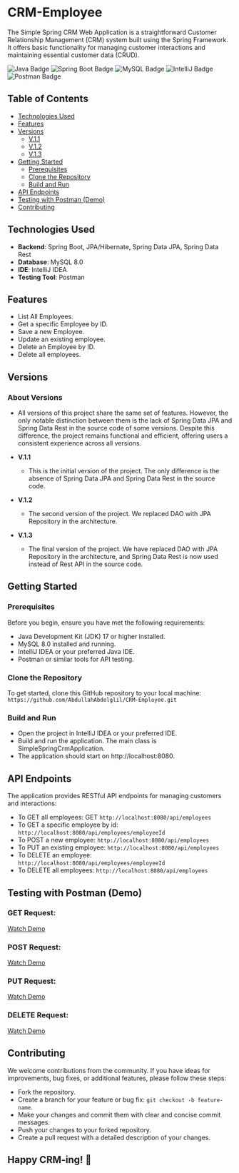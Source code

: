 # CRM-Employee

The Simple Spring CRM Web Application is a straightforward Customer Relationship Management (CRM) system built using the Spring Framework. It offers basic functionality for managing customer interactions and maintaining essential customer data (CRUD).

![Java Badge](https://img.shields.io/badge/Java-17-blue)
![Spring Boot Badge](https://img.shields.io/badge/Spring%20Boot-3.1.3-brightgreen)
![MySQL Badge](https://img.shields.io/badge/MySQL-8.0-orange)
![IntelliJ Badge](https://img.shields.io/badge/IDE-IntelliJ%20IDEA-red)
![Postman Badge](https://img.shields.io/badge/Testing%20Tool-Postman-orange)

## Table of Contents

- [Technologies Used](#technologies-used)
- [Features](#features)
- [Versions](#versions)
  - [V.1.1](#v11)
  - [V.1.2](#v12)
  - [V.1.3](#v13)
- [Getting Started](#getting-started)
  - [Prerequisites](#prerequisites)
  - [Clone the Repository](#clone-the-repository)
  - [Build and Run](#build-and-run)
- [API Endpoints](#api-endpoints)
- [Testing with Postman (Demo)](#testing-with-postman-demo)
- [Contributing](#contributing)


## Technologies Used
- **Backend**: Spring Boot, JPA/Hibernate, Spring Data JPA, Spring Data Rest
- **Database**: MySQL 8.0
- **IDE**: IntelliJ IDEA
- **Testing Tool**: Postman


## Features
- List All Employees.
- Get a specific Employee by ID.
- Save a new Employee.
- Update an existing employee.
- Delete an Employee by ID.
- Delete all employees.


## Versions

### About Versions
- All versions of this project share the same set of features. However, the only notable distinction between them is the lack of Spring Data JPA and Spring Data Rest in the source code of some versions. Despite this difference, the project remains functional and efficient, offering users a consistent experience across all versions.

- **V.1.1**
  - This is the initial version of the project. The only difference is the absence of Spring Data JPA and Spring Data Rest in the source code.

- **V.1.2**
  - The second version of the project. We replaced DAO with JPA Repository in the architecture.

- **V.1.3**
  - The final version of the project. We have replaced DAO with JPA Repository in the architecture, and Spring Data Rest is now used instead of Rest API in the source code.


## Getting Started

### Prerequisites
Before you begin, ensure you have met the following requirements:

- Java Development Kit (JDK) 17 or higher installed.
- MySQL 8.0 installed and running.
- IntelliJ IDEA or your preferred Java IDE.
- Postman or similar tools for API testing.

### Clone the Repository
To get started, clone this GitHub repository to your local machine: `https://github.com/AbdullahAbdelglil/CRM-Employee.git`


### Build and Run
- Open the project in IntelliJ IDEA or your preferred IDE.
- Build and run the application. The main class is SimpleSpringCrmApplication.
- The application should start on http://localhost:8080.


## API Endpoints
The application provides RESTful API endpoints for managing customers and interactions:

- To GET all employees: GET `http://localhost:8080/api/employees`
- To GET a specific employee by id: `http://localhost:8080/api/employees/employeeId`
- To POST a new employee: `http://localhost:8080/api/employees`
- To PUT an existing employee: `http://localhost:8080/api/employees`
- To DELETE an employee: `http://localhost:8080/api/employees/employeeId`
- To DELETE all employees: `http://localhost:8080/api/employees`


## Testing with Postman (Demo)


### GET Request:
[Watch Demo](https://github.com/AbdullahAbdelglil/CRM-Employee/assets/118194521/8611491f-c230-4f99-8a41-5b9d12e53c26)

### POST Request:
[Watch Demo](https://github.com/AbdullahAbdelglil/CRM-Employee/assets/118194521/85ca9cbd-ccf9-4a5b-aa84-85077a51f8a9)

### PUT Request:
[Watch Demo](https://github.com/AbdullahAbdelglil/CRM-Employee/assets/118194521/71ed866d-f0c2-4d95-ab39-3b0657e53eb3)

### DELETE Request:
[Watch Demo](https://github.com/AbdullahAbdelglil/CRM-Employee/assets/118194521/62e3c54c-5a32-4a8a-9c61-9455e8777e1b)


## Contributing

We welcome contributions from the community. If you have ideas for improvements, bug fixes, or additional features, please follow these steps:

- Fork the repository.
- Create a branch for your feature or bug fix: `git checkout -b feature-name`.
- Make your changes and commit them with clear and concise commit messages.
- Push your changes to your forked repository.
- Create a pull request with a detailed description of your changes.

## Happy CRM-ing! 🚀
